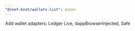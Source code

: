 ```yaml
---
"@reef-knot/wallets-list": minor
---
```


Add wallet adapters: Ledger Live, dappBrowserInjected, Safe
